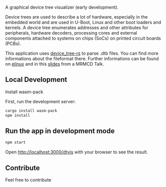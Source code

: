 A graphical device tree visualizer (early development).

Device trees are used to describe a lot of hardware, especially in the embedded world and are used in U-Boot, Linux and other boot loaders and kernels. A device tree enumerates addresses and other attributes for peripherals, hardware decoders, processing cores and external components attached to systems on chips (SoCs) on printed circuit boards (PCBs).

This application uses [device_tree-rs](200~https://github.com/platform-system-interface/device_tree-rs) to parse .dtb files. You can find more informations about the fileformat there. Further informations can be found on [elinux](https://elinux.org/Device_Tree_Mysteries#kernel_usage) and in this [slides](https://metaspora.org/hack-the-gadget-mrmcd2023.pdf#Outline0.5) from a MRMCD Talk.

## Local Development

Install wasm-pack

First, run the development server:

```bash
cargo install wasm-pack
npm install
```

## Run the app in development mode

```bash
npm start
```

Open [http://localhost:3000/dtvis](http://localhost:3000/dtvis) with your browser to see the result.

## Contribute

Feel free to contribute
